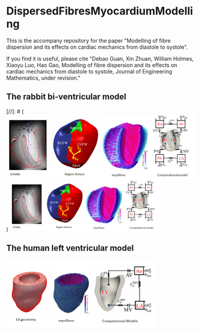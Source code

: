 # DispersedFibresMyocardiumModelling
This is the accompany repository for the paper "Modelling of fibre dispersion and its effects on cardiac mechanics from diastole to systole". 

If you find it is useful, please cite 
"Debao Guan, Xin Zhuan, William Holmes, Xiaoyu Luo, Hao Gao, Modelling of fibre dispersion and its effects on cardiac mechanics from diastole to systole, Journal of Engineering Mathematics, under revision."

## The rabbit bi-ventricular model
[//]: # ( ![The rabbit heart model](./figures/Rabbit.png) )
<img src="./figures/Rabbit.png" width="400">

## The human left ventricular model
<img src="./figures/human.png" width="400">
